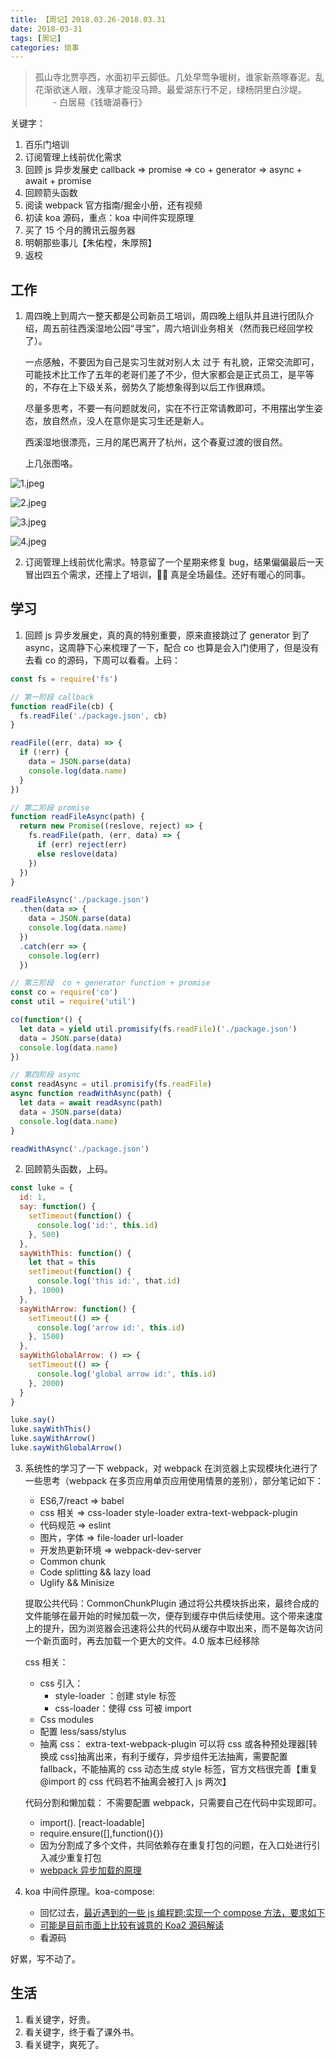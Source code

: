 ```yaml
---
title: 【周记】2018.03.26-2018.03.31
date: 2018-03-31
tags: [周记]
categories: 琐事
---
```


> 孤山寺北贾亭西，水面初平云脚低。几处早莺争暖树，谁家新燕啄春泥。乱花渐欲迷人眼，浅草才能没马蹄。最爱湖东行不足，绿杨阴里白沙堤。 　　- 白居易《钱塘湖春行》

关键字：

1.  百乐门培训
2.  订阅管理上线前优化需求
3.  回顾 js 异步发展史 callback => promise => co + generator => async + await + promise
4.  回顾箭头函数
5.  阅读 webpack 官方指南/掘金小册，还有视频
6.  初读 koa 源码，重点：koa 中间件实现原理
7.  买了 15 个月的腾讯云服务器
8.  明朝那些事儿【朱佑樘，朱厚照】
9.  返校

## 工作

1.  周四晚上到周六一整天都是公司新员工培训，周四晚上组队并且进行团队介绍，周五前往西溪湿地公园“寻宝”，周六培训业务相关（然而我已经回学校了）。

    一点感触，不要因为自己是实习生就对别人太 过于 有礼貌，正常交流即可，可能技术比工作了五年的老哥们差了不少，但大家都会是正式员工，是平等的，不存在上下级关系，弱势久了能想象得到以后工作很麻烦。

    尽量多思考，不要一有问题就发问，实在不行正常请教即可，不用摆出学生姿态，放自然点，没人在意你是实习生还是新人。

    西溪湿地很漂亮，三月的尾巴离开了杭州，这个春夏过渡的很自然。

    上几张图咯。

![1.jpeg](https://upload-images.jianshu.io/upload_images/4869616-4eb1aaa6ce043370.jpeg?imageMogr2/auto-orient/strip%7CimageView2/2/w/1240)

![2.jpeg](https://upload-images.jianshu.io/upload_images/4869616-5b2b292a8c63aa3a.jpeg?imageMogr2/auto-orient/strip%7CimageView2/2/w/1240)

![3.jpeg](https://upload-images.jianshu.io/upload_images/4869616-b7ce808e0f8b2ca2.jpeg?imageMogr2/auto-orient/strip%7CimageView2/2/w/1240)

![4.jpeg](https://upload-images.jianshu.io/upload_images/4869616-857e88538234a72c.jpeg?imageMogr2/auto-orient/strip%7CimageView2/2/w/1240)

2.  订阅管理上线前优化需求。特意留了一个星期来修复 bug，结果偏偏最后一天冒出四五个需求，还撞上了培训， 真是全场最佳。还好有暖心的同事。

## 学习

1.  回顾 js 异步发展史，真的真的特别重要，原来直接跳过了 generator 到了 async，这周静下心来梳理了一下，配合 co 也算是会入门使用了，但是没有去看 co 的源码，下周可以看看。上码：

```js
const fs = require('fs')

// 第一阶段 callback
function readFile(cb) {
  fs.readFile('./package.json', cb)
}

readFile((err, data) => {
  if (!err) {
    data = JSON.parse(data)
    console.log(data.name)
  }
})

// 第二阶段 promise
function readFileAsync(path) {
  return new Promise((reslove, reject) => {
    fs.readFile(path, (err, data) => {
      if (err) reject(err)
      else reslove(data)
    })
  })
}

readFileAsync('./package.json')
  .then(data => {
    data = JSON.parse(data)
    console.log(data.name)
  })
  .catch(err => {
    console.log(err)
  })

// 第三阶段  co + generator function + promise
const co = require('co')
const util = require('util')

co(function*() {
  let data = yield util.promisify(fs.readFile)('./package.json')
  data = JSON.parse(data)
  console.log(data.name)
})

// 第四阶段 async
const readAsync = util.promisify(fs.readFile)
async function readWithAsync(path) {
  let data = await readAsync(path)
  data = JSON.parse(data)
  console.log(data.name)
}

readWithAsync('./package.json')
```

2.  回顾箭头函数，上码。

```js
const luke = {
  id: 1,
  say: function() {
    setTimeout(function() {
      console.log('id:', this.id)
    }, 500)
  },
  sayWithThis: function() {
    let that = this
    setTimeout(function() {
      console.log('this id:', that.id)
    }, 1000)
  },
  sayWithArrow: function() {
    setTimeout(() => {
      console.log('arrow id:', this.id)
    }, 1500)
  },
  sayWithGlobalArrow: () => {
    setTimeout(() => {
      console.log('global arrow id:', this.id)
    }, 2000)
  }
}

luke.say()
luke.sayWithThis()
luke.sayWithArrow()
luke.sayWithGlobalArrow()
```

3.  系统性的学习了一下 webpack，对 webpack 在浏览器上实现模块化进行了一些思考（webpack 在多页应用单页应用使用情景的差别），部分笔记如下：

    * ES6,7/react => babel
    * css 相关 => css-loader style-loader extra-text-webpack-plugin
    * 代码规范 => eslint
    * 图片，字体 => file-loader url-loader
    * 开发热更新环境 => webpack-dev-server
    * Common chunk
    * Code splitting && lazy load
    * Uglify && Minisize

    提取公共代码：CommonChunkPlugin 通过将公共模块拆出来，最终合成的文件能够在最开始的时候加载一次，便存到缓存中供后续使用。这个带来速度上的提升，因为浏览器会迅速将公共的代码从缓存中取出来，而不是每次访问一个新页面时，再去加载一个更大的文件。4.0 版本已经移除

    css 相关：

    * css 引入：
      * style-loader ：创建 style 标签
      * css-loader：使得 css 可被 import
    * Css modules
    * 配置 less/sass/stylus
    * 抽离 css： extra-text-webpack-plugin 可以将 css 或各种预处理器[转换成 css]抽离出来，有利于缓存，异步组件无法抽离，需要配置 fallback，不能抽离的 css 动态生成 style 标签，官方文档很完善【重复@import 的 css 代码若不抽离会被打入 js 两次】

    代码分割和懒加载： 不需要配置 webpack，只需要自己在代码中实现即可。

    * import(). [react-loadable]
    * require.ensure([],function(){})
    * 因为分割成了多个文件，共同依赖存在重复打包的问题，在入口处进行引入减少重复打包
    * [webpack 异步加载的原理](https://github.com/yongningfu/webpa_ensure)

4.  koa 中间件原理。koa-compose:
    * 回忆过去，[最近遇到的一些 js 编程题:实现一个 compose 方法，要求如下](https://www.jianshu.com/p/4443733f72b4)
    * [可能是目前市面上比较有诚意的 Koa2 源码解读](https://zhuanlan.zhihu.com/p/34797505)
    * 看源码

好累，写不动了。

## 生活

1.  看关键字，好贵。
2.  看关键字，终于看了课外书。
3.  看关键字，爽死了。
